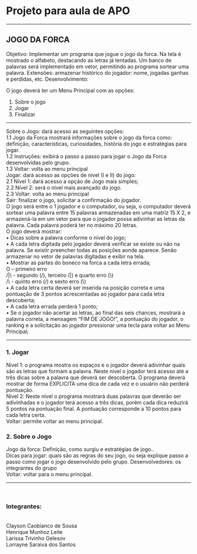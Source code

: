 <h1>Projeto para aula de APO</h1>
<hr />
<h2>JOGO DA FORCA</h2>
<p>Objetivo: Implementar um programa que jogue o jogo da forca. Na tela é mostrado o alfabeto, destacando
as letras já tentadas. Um banco de palavras será implementado em vetor, permitindo ao programa
sortear uma palavra. Extensões: armazenar histórico do jogador: nome, jogadas ganhas e perdidas, etc.
Desenvolvimento:</p>
<p>O jogo deverá ter um Menu Principal com as opções:</p>
<ol>
<li>Sobre o jogo</li>
<li>Jogar</li>
<li>Finalizar</li>
</ol>
<hr />
<p>
Sobre o Jogo: dará acesso as seguintes opções:<br />
1.1 Jogo da Forca mostrará informações sobre o jogo da forca como: definição, características, curiosidades,
história do jogo e estratégias para jogar. <br />
1.2 Instruções: exibirá o passo a passo para jogar o Jogo da Forca desenvolvidas pelo grupo. <br />
1.3 Voltar: volta ao menu principal <br />
Jogar: dará acesso as opções de nível (I e II) do jogo:<br />
2.1 Nível 1: dará acesso a opção de Jogo mais simples; <br />
2.2 Nível 2: será o nível mais avançado do jogo. <br />
2.3 Voltar: volta ao menu principal <br />
Sair: finalizar o jogo, solicitar a confirmação do jogador. <br />
O jogo será entre o 1 jogador e o computador, ou seja, o computador deverá sortear uma palavra entre 15
palavras armazenadas em uma matriz 15 X 2, e armazená-la em um vetor para que o jogador possa
adivinhar as letras da palavra. Cada palavra poderá ter no máximo 20 letras. <br />
O jogo deverá mostrar: <br />
• Dicas sobre a palavra conforme o nível do jogo; <br />
• A cada letra digitada pelo jogador deverá verificar se existe ou não na palavra. Se existir preencher
todas as posições aonde aparece. Senão armazenar no vetor de palavras digitadas e exibir na tela. <br />
• Mostrar as partes do boneco na forca a cada letra errada;<br />
O – primeiro erro<br />
/|\ - segundo (/), terceiro (|) e quarto erro (\)<br />
/\ - quinto erro (/) e sexto erro (\)<br />
• A cada letra certa deverá ser inserida na posição correta e uma pontuação de 3 pontos
acrescentadas ao jogador para cada letra descoberta;<br />
• A cada letra errada perderá 1 ponto;<br />
• Se o jogador não acertar as letras, ao final das seis chances, mostrará a palavra correta, a
mensagem “FIM DE JOGO!”, a pontuação do jogador, o ranking e a solicitação ao jogador
pressionar uma tecla para voltar ao Menu Principal;<br />
</p>
<hr />
<h3>1. Jogar</h3>
<p>
Nível 1: o programa mostra os espaços e o jogador deverá adivinhar quais são as letras que formam a
palavra. Neste nível o jogador terá acesso até a três dicas sobre a palavra que deverá ser descoberta. O
programa deverá mostrar de forma EXPLICITA uma dica de cada vez e o usuário não perderá pontuação.<br />
Nível 2: Neste nível o programa mostrará duas palavras que deverão ser adivinhadas e o jogador terá
acesso a três dicas, porém cada dica reduzirá 5 pontos na pontuação final. A pontuação corresponde a 10
pontos para cada letra certa.<br />
Voltar: permite voltar ao menu principal.
</p>
<h3>2. Sobre o Jogo</h3>
<p>
Jogo da forca: Definição, como surgiu e estratégias de jogo..<br />
Dicas para jogar: quais são as regras do seu jogo, ou seja explique passo a passo como jogar o jogo
desenvolvido pelo grupo. <be />
 Desenvolvedores: os integrantes do grupo<br />
Voltar: voltar para o menu principal.
</p>
<hr />
<br /> 
<h3>Integrantes:</h3>
<br />
Clayson Caobianco de Sousa<br />
Henrique Munhoz Leite<br />
Larissa Trivinho Gelesov<br />
Lorrayne Saraiva dos Santos<br />